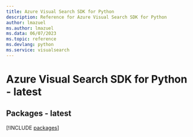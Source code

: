 ```yaml
---
title: Azure Visual Search SDK for Python
description: Reference for Azure Visual Search SDK for Python
author: lmazuel
ms.author: lmazuel
ms.data: 06/07/2023
ms.topic: reference
ms.devlang: python
ms.service: visualsearch
---
```

# Azure Visual Search SDK for Python - latest
## Packages - latest
[!INCLUDE [packages](visual-search-index.md)]